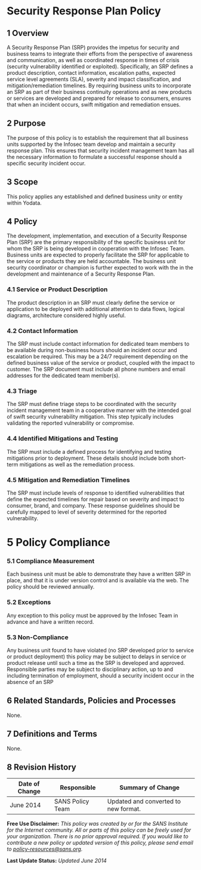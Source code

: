 # Security Response Plan Policy

## 1     Overview

A Security Response Plan (SRP) provides the impetus for security and business teams to integrate their efforts from the perspective of awareness and communication, as well as coordinated response in times of crisis (security vulnerability identified or exploited). Specifically, an SRP defines a product description, contact information, escalation paths, expected service level agreements (SLA), severity and impact classification, and mitigation/remediation timelines. By requiring business units to incorporate an SRP as part of their business continuity operations and as new products or services are developed and prepared for release to consumers, ensures that when an incident occurs, swift mitigation and remediation ensues.

 

## 2     Purpose

The purpose of this policy is to establish the requirement that all business units supported by the Infosec team develop and maintain a security response plan. This ensures that security incident management team has all the necessary information to formulate a successful response should a specific security incident occur.

 

## 3     Scope

This policy applies any established and defined business unity or entity within Yodata.

## 4       Policy

The development, implementation, and execution of a Security Response Plan (SRP) are the primary responsibility of the specific business unit for whom the SRP is being developed in cooperation with the Infosec Team. Business units are expected to properly facilitate the SRP for applicable to the service or products they are held accountable. The business unit security coordinator or champion is further expected to work with the <organizational information security unit> in the development and maintenance of a Security Response Plan.

 

### 4.1  Service or Product Description

The product description in an SRP must clearly define the service or application to be deployed with additional attention to data flows, logical diagrams, architecture considered highly useful.

 

### 4.2 Contact Information

The SRP must include contact information for dedicated team members to be available during non-business hours should an incident occur and escalation be required. This may be a 24/7 requirement depending on the defined business value of the service or product, coupled with the impact to customer. The SRP document must include all phone numbers and email addresses for the dedicated team member(s).

 

### 4.3 Triage

The SRP must define triage steps to be coordinated with the security incident management team in a cooperative manner with the intended goal of swift security vulnerability mitigation. This step typically includes validating the reported vulnerability or compromise.

 

### 4.4 Identified Mitigations and Testing

The SRP must include a defined process for identifying and testing mitigations prior to deployment. These details should include both short-term mitigations as well as the remediation process.

 

### 4.5 Mitigation and Remediation Timelines

The SRP must include levels of response to identified vulnerabilities that define the expected timelines for repair based on severity and impact to consumer, brand, and company. These response guidelines should be carefully mapped to level of severity determined for the reported vulnerability.

 

# 5     Policy Compliance

### 5.1          Compliance Measurement

Each business unit must be able to demonstrate they have a written SRP in place, and that it is under version control and is available via the web.  The policy should be reviewed annually.

 

### 5.2          Exceptions

Any exception to this policy must be approved by the Infosec Team in advance and have a written record.

 

### 5.3          Non-Compliance

Any business unit found to have violated (no SRP developed prior to service or product deployment) this policy may be subject to delays in service or product release until such a time as the SRP is developed and approved. Responsible parties may be subject to disciplinary action, up to and including termination of employment, should a security incident occur in the absence of an SRP

## 6     Related Standards, Policies and Processes

None. 

## 7     Definitions and Terms

None.

## 8     Revision History

| Date of Change | Responsible      | Summary of Change                    |
| -------------- | ---------------- | ------------------------------------ |
| June   2014    | SANS Policy Team | Updated and converted to new format. |

 
**Free Use Disclaimer:** *This policy was created by or for the SANS Institute for the Internet community. All or parts of this policy can be freely used for your organization. There is no prior approval required. If you would like to contribute a new policy or updated version of this policy, please send email to policy-resources@sans.org.*

**Last Update Status:** *Updated June 2014*


